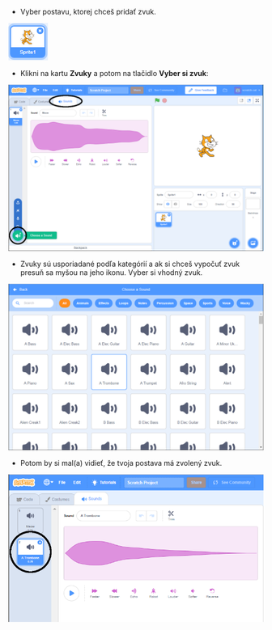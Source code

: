 + Vyber postavu, ktorej chceš pridať zvuk.

![postava](images/sprite-select.png)

+ Klikni na kartu **Zvuky** a potom na tlačidlo **Vyber si zvuk**:

![zvuky a výber zvýraznenia zvuku](images/import-sound.png)

+ Zvuky sú usporiadané podľa kategórií a ak si chceš vypočuť zvuk presuň sa myšou na jeho ikonu. Vyber si vhodný zvuk.

![menu zvukov](images/choose-sound.png)

+ Potom by si mal(a) vidieť, že tvoja postava má zvolený zvuk.

![nový zvuk, ktorý je zobrazený pri postave](images/sound-imported.png)
